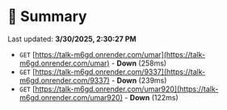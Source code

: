 # 📖 Summary
Last updated: **3/30/2025, 2:30:27 PM**

- `GET` [https://talk-m6gd.onrender.com/umar](https://talk-m6gd.onrender.com/umar) - **Down** (258ms)
- `GET` [https://talk-m6gd.onrender.com/9337](https://talk-m6gd.onrender.com/9337) - **Down** (239ms)
- `GET` [https://talk-m6gd.onrender.com/umar920](https://talk-m6gd.onrender.com/umar920) - **Down** (122ms)
